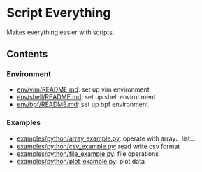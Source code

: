 # Script Everything

Makes everything easier with scripts.

## Contents

### Environment

* [env/vim/README.md](env/vim/README.md): set up vim environment
* [env/shell/README.md](env/shell/README.md): set up shell environment
* [env/bpf/README.md](env/bpf/README.md): set up bpf environment

### Examples

* [examples/python/array_example.py](examples/python/array_example.py): operate with array、list...
* [examples/python/csv_example.py](examples/python/csv_example.py): read write csv format
* [examples/python/file_example.py](examples/python/file_example.py): file operations
* [examples/python/plot_example.py](examples/python/plot_example.py): plot data
